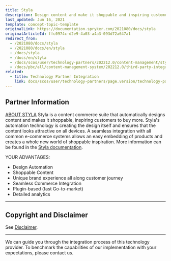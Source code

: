 ```yaml
---
title: Styla
description: Design content and make it shoppable and inspiring customers to buy more by integrating  Styla into Spryker Commerce OS.
last_updated: Jun 16, 2021
template: concept-topic-template
originalLink: https://documentation.spryker.com/2021080/docs/styla
originalArticleId: ffc0974c-d2e9-4a03-a4a3-093d72a647a1
redirect_from:
  - /2021080/docs/styla
  - /2021080/docs/en/styla
  - /docs/styla
  - /docs/en/styla
  - /docs/scos/user/technology-partners/202212.0/content-management/styla.html
  - /docs/pbc/all/content-management-system/202212.0/third-party-integrations/styla.html
related:
  - title: Technology Partner Integration
    link: docs/scos/user/technology-partners/page.version/technology-partners.html
---
```


## Partner Information

[ABOUT STYLA](https://www.styla.com)
Styla is a content commerce suite that automatically designs content and makes it shoppable, inspiring customers to buy more. Styla's automation technology is creating the design itself and ensures that the content looks attractive on all devices. A seamless integration with all common e-commerce systems allows an easy embedding of products and creates a whole new world of shoppable inspiration. More information can be found in the [Styla documentation](https://docs.styla.com/styla-plugins).

YOUR ADVANTAGES:

* Design Automation
* Shoppable Content
* Unique brand experience all along customer journey
* Seamless Commerce Integration
* Plugin-based (fast Go-to-market)
* Detailed analytics

---

## Copyright and Disclaimer

See [Disclaimer](https://github.com/spryker/spryker-documentation).

---
We can guide you through the integration process of this technology provider. To benchmark the capabilities of our implementation with your expectations, please contact us.

<div class="hubspot-form js-hubspot-form" data-portal-id="2770802" data-form-id="163e11fb-e833-4638-86ae-a2ca4b929a41" id="hubspot-1"></div>
